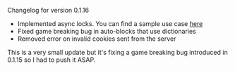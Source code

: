 Changelog for version 0.1.16

- Implemented async locks. You can find a sample use case [here](https://discourse.openbullet.dev/t/global-session-token-that-refreshes/2854)
- Fixed game breaking bug in auto-blocks that use dictionaries
- Removed error on invalid cookies sent from the server

This is a very small update but it's fixing a game breaking bug introduced in 0.1.15 so I had to push it ASAP.
